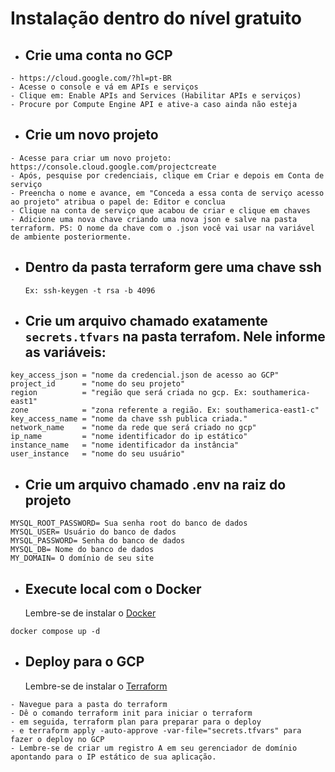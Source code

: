 # Instalação dentro do nível gratuito

- ## Crie uma conta no GCP

```
- https://cloud.google.com/?hl=pt-BR
- Acesse o console e vá em APIs e serviços
- Clique em: Enable APIs and Services (Habilitar APIs e serviços)
- Procure por Compute Engine API e ative-a caso ainda não esteja
```

- ## Crie um novo projeto

```
- Acesse para criar um novo projeto: https://console.cloud.google.com/projectcreate
- Após, pesquise por credenciais, clique em Criar e depois em Conta de serviço
- Preencha o nome e avance, em "Conceda a essa conta de serviço acesso ao projeto" atribua o papel de: Editor e conclua
- Clique na conta de serviço que acabou de criar e clique em chaves
- Adicione uma nova chave criando uma nova json e salve na pasta terraform. PS: O nome da chave com o .json você vai usar na variável de ambiente posteriormente.
```

- ## Dentro da pasta terraform gere uma chave ssh

  `Ex: ssh-keygen -t rsa -b 4096`

- ## Crie um arquivo chamado exatamente `secrets.tfvars` na pasta terrafom. Nele informe as variáveis:

```
key_access_json = "nome da credencial.json de acesso ao GCP"
project_id      = "nome do seu projeto"
region          = "região que será criada no gcp. Ex: southamerica-east1"
zone            = "zona referente a região. Ex: southamerica-east1-c"
key_access_name = "nome da chave ssh publica criada."
network_name    = "nome da rede que será criado no gcp"
ip_name         = "nome identificador do ip estático"
instance_name   = "nome identificador da instância"
user_instance   = "nome do seu usuário"
```

- ## Crie um arquivo chamado .env na raiz do projeto

```
MYSQL_ROOT_PASSWORD= Sua senha root do banco de dados
MYSQL_USER= Usuário do banco de dados
MYSQL_PASSWORD= Senha do banco de dados
MYSQL_DB= Nome do banco de dados
MY_DOMAIN= O domínio de seu site
```

- ## Execute local com o Docker
  Lembre-se de instalar o <a href="https://docs.docker.com/engine/install/" target="_blank" />Docker</a>

```
docker compose up -d
```

- ## Deploy para o GCP
  Lembre-se de instalar o <a href="https://developer.hashicorp.com/terraform/tutorials/aws-get-started/install-cli" target="_blank" />Terraform</a>

```
- Navegue para a pasta do terraform
- Dê o comando terraform init para iniciar o terraform
- em seguida, terraform plan para preparar para o deploy
- e terraform apply -auto-approve -var-file="secrets.tfvars" para fazer o deploy no GCP
- Lembre-se de criar um registro A em seu gerenciador de domínio apontando para o IP estático de sua aplicação.
```
